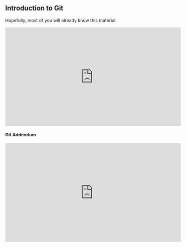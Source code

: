 ## Introduction to Git

Hopefully, most of you will already know this material.



<iframe width="560" height="315" src="https://www.youtube.com/embed/A4_M0A0ciQI" frameborder="0" allowfullscreen></iframe>



#### Git Addendum

<iframe width="560" height="315" src="https://www.youtube.com/embed/SDJruGuQ6kY" frameborder="0" allowfullscreen></iframe>

